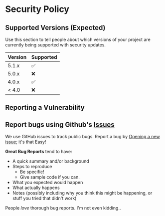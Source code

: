 # Security Policy

## Supported Versions (Expected)

Use this section to tell people about which versions of your project are
currently being supported with security updates.

| Version | Supported          |
| ------- | ------------------ |
| 5.1.x   | :white_check_mark: |
| 5.0.x   | :x:                |
| 4.0.x   | :white_check_mark: |
| < 4.0   | :x:                |

## Reporting a Vulnerability

## Report bugs using Github's [Issues](https://github.com/Alpha-Incorporated/Convex-Hull-Algorithms/issues)
We use GitHub issues to track public bugs. Report a bug by [Opening a new issue](https://github.com/Alpha-Incorporated/Convex-Hull-Algorithms/issues/new); it's that Easy!

**Great Bug Reports** tend to have:

- A quick summary and/or background
- Steps to reproduce
  - Be specific!
  - Give sample code if you can.
- What you expected would happen
- What actually happens
- Notes (possibly including why you think this might be happening, or stuff you tried that didn't work)

People *love* thorough bug reports. I'm not even kidding..